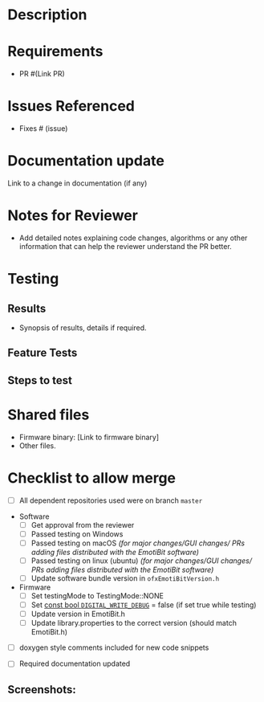 # Description
<!--- Describe your changes in detail -->

# Requirements
- PR #(Link PR)


# Issues Referenced
<!-- If Any -->
- Fixes # (issue)

# Documentation update
Link to a change in documentation (if any)

# Notes for Reviewer
- Add detailed notes explaining code changes, algorithms or any other information that can help the reviewer understand the PR better.

# Testing
<!--- The testing results should be added to the main PR behind this bug-fix/ feature-add -->
<!--- If another **linked PR** is the main PR for this bug-fix/ feature-add, you may then remove this testing section and add a link to the main PR here with the explicit statement "testing results added to PR(link)". -->

## Results
<!--- The main results should be recorded in the appropriate testing results sheet -->
- Synopsis of results, details if required.

## Feature Tests
<!--- For each test case, create a unit test in the `EmotiBit Feature Test Protocol` document. -->
<!--- For firmware, the corresponding results recorded in the `EmotiBit Feature Testing Results` sheet. -->
<!--- For software, the corresponding results are recorded in the `EmotiBit Software Testing Records` sheet. -->
<!--- Add the test heading from "EmotiBit Feature Test Protocol" here. -->

## Steps to test
<!--- Import the steps from the `EmotiBit Feature Test Protocol` for quick access for the reviewer -->

# Shared files
- Firmware binary: [Link to firmware binary]
- Other files.

# Checklist to allow merge
- [ ] All dependent repositories used were on branch `master`
- Software
  - [ ] Get approval from the reviewer
  - [ ] Passed testing on Windows
  - [ ] Passed testing on macOS *(for major changes/GUI changes/ PRs adding files distributed with the EmotiBit software)*
  - [ ] Passed testing on linux (ubuntu) *(for major changes/GUI changes/ PRs adding files distributed with the EmotiBit software)*
  - [ ] Update software bundle version in `ofxEmotiBitVersion.h`
- Firmware
  - [ ] Set testingMode to TestingMode::NONE
  - [ ] Set [const bool `DIGITAL_WRITE_DEBUG`](https://github.com/EmotiBit/EmotiBit_FeatherWing/blob/e2ed2dcb70c57c33f70e3a131f82c16627b519df/EmotiBit.h#L58) = false (if set true while testing)
  - [ ] Update version in EmotiBit.h
  - [ ] Update library.properties to the correct version (should match EmotiBit.h)
- [ ] doxygen style comments included for new code snippets
- [ ] Required documentation updated


## Screenshots:
